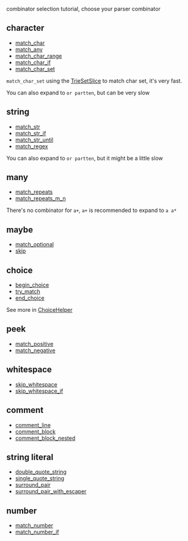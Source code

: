 combinator selection tutorial, choose your parser combinator


## character

- [match_char](https://docs.rs/pex/latest/pex/struct.ParseState.html#method.match_char)
- [match_any](https://docs.rs/pex/latest/pex/struct.ParseState.html#method.match_char)
- [match_char_range](https://docs.rs/pex/latest/pex/struct.ParseState.html#method.match_char_range)
- [match_char_if](https://docs.rs/pex/latest/pex/struct.ParseState.html#method.match_char_if)
- [match_char_set](https://docs.rs/pex/latest/pex/struct.ParseState.html#method.match_char_set)

`match_char_set` using the [TrieSetSlice](https://docs.rs/pex/latest/pex/struct.TrieSetSlice.html) to match char set, it's very fast.

You can also expand to `or partten`, but can be very slow

## string

- [match_str](https://docs.rs/pex/latest/pex/struct.ParseState.html#method.match_str)
- [match_str_if](https://docs.rs/pex/latest/pex/struct.ParseState.html#method.match_str_if)
- [match_str_until](https://docs.rs/pex/latest/pex/struct.ParseState.html#method.match_str_until)
- [match_regex]()

You can also expand to `or partten`, but it might be a little slow

## many

- [match_repeats](https://docs.rs/pex/latest/pex/struct.ParseState.html#method.match_repeats)
- [match_repeats_m_n](https://docs.rs/pex/latest/pex/struct.ParseState.html#method.match_repeat_m_n)

There's no combinator for `a+`, `a+` is recommended to expand to `a a*`


## maybe

- [match_optional](https://docs.rs/pex/latest/pex/struct.ParseState.html#method.match_optional)
- [skip](https://docs.rs/pex/latest/pex/struct.ParseState.html#method.skip)

## choice

- [begin_choice](https://docs.rs/pex/latest/pex/struct.ParseState.html#method.begin_choice)
- [try_match](https://docs.rs/pex/latest/pex/struct.ChoiceHelper.html#method.or_else)
- [end_choice](https://docs.rs/pex/latest/pex/struct.ChoiceHelper.html#method.end_choice)

See more in
[ChoiceHelper](https://docs.rs/pex/latest/pex/struct.ChoiceHelper.html)

## peek

- [match_positive](https://docs.rs/pex/latest/pex/struct.ParseState.html#method.match_positive)
- [match_negative](https://docs.rs/pex/latest/pex/struct.ParseState.html#method.match_negative)

## whitespace

- [skip_whitespace](https://docs.rs/pex/latest/pex/struct.ParseState.html#method.skip_whitespace)
- [skip_whitespace_if](https://docs.rs/pex/latest/pex/struct.ParseState.html#method.skip_whitespace_if)

## comment

- [comment_line](https://docs.rs/pex/latest/pex/helpers/fn.comment_line.html)
- [comment_block](https://docs.rs/pex/latest/pex/helpers/fn.comment_block.html)
- [comment_block_nested](https://docs.rs/pex/latest/pex/helpers/fn.comment_block_nested.html)

## string literal

- [double_quote_string](https://docs.rs/pex/latest/pex/helpers/fn.double_quote_string.html)
- [single_quote_string](https://docs.rs/pex/latest/pex/helpers/fn.single_quote_string.html)
- [surround_pair](https://docs.rs/pex/latest/pex/helpers/fn.surround_pair.html)
- [surround_pair_with_escaper](https://docs.rs/pex/latest/pex/helpers/fn.surround_pair_with_escaper.html)

## number

- [match_number]()
- [match_number_if]()